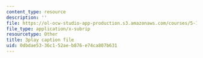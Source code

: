 ```yaml
---
content_type: resource
description: ''
file: https://ol-ocw-studio-app-production.s3.amazonaws.com/courses/5-111-principles-of-chemical-science-fall-2008/0dbdae5336c152aeb876e74ca807b631_rGAcOfOZToA.vtt
file_type: application/x-subrip
resourcetype: Other
title: 3play caption file
uid: 0dbdae53-36c1-52ae-b876-e74ca807b631
---
```

